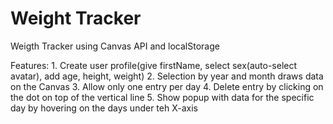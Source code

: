 # Weight Tracker

Weigth Tracker using Canvas API and localStorage

Features:
    1. Create user profile(give firstName, select sex(auto-select avatar), add age, height, weight)
    2. Selection by year and month draws data on the Canvas
    3. Allow only one entry per day
    4. Delete entry by clicking on the dot on top of the vertical line
    5. Show popup with data for the specific day by hovering on the days under teh X-axis